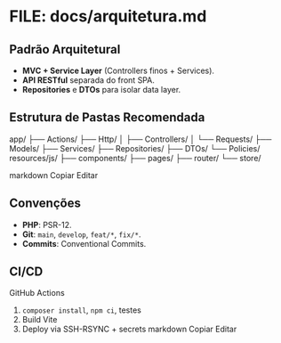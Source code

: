 # FILE: docs/arquitetura.md
## Padrão Arquitetural
- **MVC + Service Layer** (Controllers finos + Services).
- **API RESTful** separada do front SPA.
- **Repositories** e **DTOs** para isolar data layer.

## Estrutura de Pastas Recomendada
app/
├── Actions/
├── Http/
│ ├── Controllers/
│ └── Requests/
├── Models/
├── Services/
├── Repositories/
├── DTOs/
└── Policies/
resources/js/
├── components/
├── pages/
├── router/
└── store/

markdown
Copiar
Editar

## Convenções
- **PHP**: PSR-12.
- **Git**: `main`, `develop`, `feat/*`, `fix/*`.
- **Commits**: Conventional Commits.

## CI/CD
GitHub Actions  
1. `composer install`, `npm ci`, testes  
2. Build Vite  
3. Deploy via SSH-RSYNC + secrets
markdown
Copiar
Editar
